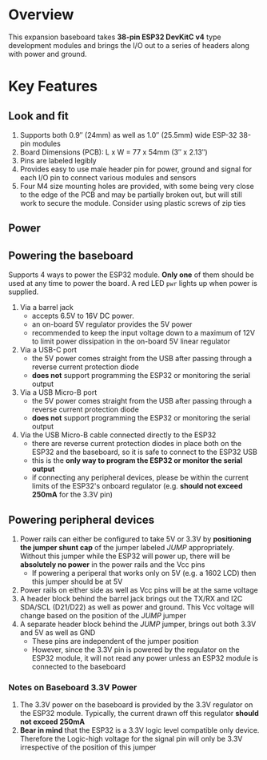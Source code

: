 # Overview
This expansion baseboard takes **38-pin ESP32 DevKitC v4** type development modules and brings the I/O out to a series of headers along with power and ground.


# Key Features

## Look and fit

1. Supports both 0.9″ (24mm) as well as 1.0″ (25.5mm) wide ESP-32 38-pin modules
1. Board Dimensions (PCB): L x W = 77 x 54mm (3″ x 2.13″)
1. Pins are labeled legibly
1. Provides easy to use male header pin for power, ground and signal for each I/O pin to connect various modules and sensors
1. Four M4 size mounting holes are provided, with some being very close to the edge of the PCB and may be partially broken out, but will still work to secure the module. Consider using plastic screws of zip ties

## Power

## Powering the baseboard

Supports 4 ways to power the ESP32 module. **Only one** of them should be used at any time to power the board. A red LED `pwr` lights up when power is supplied.
1. Via a barrel jack
    - accepts 6.5V to 16V DC power.
    - an on-board 5V regulator provides the 5V power
    - recommended to keep the input voltage down to a maximum of 12V to limit power dissipation in the on-board 5V linear regulator
1. Via a USB-C port
    - the 5V power comes straight from the USB after passing through a reverse current protection diode
    - **does not** support programming the ESP32 or monitoring the serial output
1. Via a USB Micro-B port
    - the 5V power comes straight from the USB after passing through a reverse current protection diode
    - **does not** support programming the ESP32 or monitoring the serial output
1. Via the USB Micro-B cable connected directly to the ESP32
    - there are reverse current protection diodes in place both on the ESP32 and the baseboard, so it is safe to connect to the ESP32 USB
    - this is the **only way to program the ESP32 or monitor the serial output**
    - if connecting any peripheral devices, please be within the current limits of the ESP32's onboard regulator (e.g. **should not exceed 250mA** for the 3.3V pin) 
      
## Powering peripheral devices
1. Power rails can either be configured to take 5V or 3.3V by **positioning the jumper shunt cap** of the jumper labeled *JUMP* appropriately. Without this jumper while the ESP32 will power up, there will be **absolutely no power** in the power rails and the Vcc pins
    - If powering a periperal that works only on 5V (e.g. a 1602 LCD) then this jumper should be at 5V
1. Power rails on either side as well as Vcc pins will be at the same voltage
1. A header block behind the barrel jack brings out the TX/RX and I2C SDA/SCL (D21/D22) as well as power and ground. This Vcc voltage will change based on the position of the *JUMP* jumper
1. A separate header block behind the *JUMP* jumper, brings out both 3.3V and 5V as well as GND
    - These pins are independent of the jumper position
    - However, since the 3.3V pin is powered by the regulator on the ESP32 module, it will not read any power unless an ESP32 module is connected to the baseboard

### Notes on Baseboard 3.3V Power
1. The 3.3V power on the baseboard is provided by the 3.3V regulator on the ESP32 module. Typically, the current drawn off this regulator **should not exceed 250mA**
1. **Bear in mind** that the ESP32 is a 3.3V logic level compatible only device. Therefore the Logic-high voltage for the signal pin will only be 3.3V irrespective of the position of this jumper
